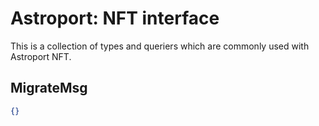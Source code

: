 # Astroport: NFT interface

This is a collection of types and queriers which are commonly used with Astroport NFT.

## MigrateMsg

```json
{}
```